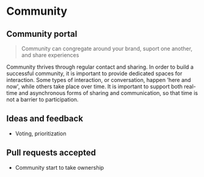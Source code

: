 # Community

## Community portal

> Community can congregate around your brand, suport one another, and share experiences

Community thrives through regular contact and sharing. In order to build a successful community, it is important to provide dedicated spaces for interaction. Some types of interaction, or conversation, happen 'here and now', while others take place over time. It is important to support both real-time and asynchronous forms of sharing and communication, so that time is not a barrier to participation.

## Ideas and feedback

* Voting, prioritization

## Pull requests accepted

* Community start to take ownership



